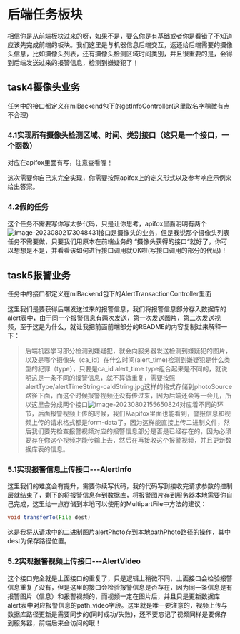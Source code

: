 # 后端任务板块

相信你是从前端板块过来的呀，如果不是，要么你是有基础或者你是看错了不知道应该先完成前端的板块。我们这里是与机器信息后端交互，返还给后端需要的摄像头信息，比如摄像头列表，还有摄像头检测区域时间类别，并且很重要的是，会得到后端发送过来的报警信息，检测到嫌疑犯了！

## task4摄像头业务

任务中的接口都定义在mlBackend包下的getInfoController(这里取名字稍微有点不合理)

### 4.1实现所有摄像头检测区域、时间、类别接口（这只是一个接口，一个函数）

对应在apifox里面有写，注意查看喔！

这次需要你自己来完全实现，你需要按照apifox上的定义形式以及参考响应示例来给出答案。

### 4.2假的任务

这个任务不需要写你写太多代码，只是让你思考，apifox里面明明有两个![image-20230802173048431](https://fastly.jsdelivr.net/gh/KMSorSMS/picGallery/img/202308021751535.png)接口是摄像头的业务，但是我说那个摄像头列表任务不需要做，只要我们用原本在前端业务的  “摄像头获得的接口“就好了，你可以想想是不是，并看看该如何进行接口调用就OK啦(写接口调用的部分的代码)！

## task5报警业务

任务中的接口都定义在mlBackend包下的AlertTransactionController里面

这里我们是要获得后端发送过来的报警信息，我们将报警信息部分存入数据库的alert表中，由于同一个报警信息有两次发送，第一次发送图片，第二次发送视频，至于这是为什么，就让我把前面前端部分的README的内容复制过来解释一下：

> 后端机器学习部分检测到嫌疑犯，就会向服务器发送检测到嫌疑犯的图片，以及是哪个摄像头（ca_id）在什么时间(alert_time)检测到嫌疑犯是什么类型的犯罪（type），只要是ca_id alert_time type组合起来是不同的，就说明这是一条不同的报警信息，就不算做重复，需要按照alertType/alertTimeString-caIdString.jpg这样的格式存储到photoSource路径下面，而这个时候报警视频还没有传过来，因为后端还会等一会儿，所以这里会分成两个接口![image-20230802155650824](https://fastly.jsdelivr.net/gh/KMSorSMS/picGallery/img/202308021620539.png)对应着不同的环节，后面报警视频上传的时候，我们从apifox里面也能看到，警报信息和视频上传的请求格式都是form-data了，因为这样能直接上传二进制文件，然后我们要先检查报警视频对应的报警信息部分是否是已经存在的，因为必须要存在你这个视频才能传输上去，然后在再接收这个报警视频，并且更新数据库表的信息。

### 5.1实现报警信息上传接口---AlertInfo

这里我们的难度会有提升，需要你续写代码，我的代码写到接收完请求参数的控制层就结束了，剩下的将报警信息存到数据库，将报警图片存到服务器本地需要你自己完成，这里给一点存储到本地可以使用的MultipartFile中方法的建议：

```java
void transferTo(File dest)
```

这是我将从请求中的二进制图片alertPhoto存到本地pathPhoto路径的操作，其中dest为保存路径位置。

### 5.2实现报警视频上传接口---AlertVideo

这个接口完全就是上面接口的重复了，只是逻辑上稍微不同，上面接口会检验报警信息重复了没有，但是这里的接口会检验报警信息是否存在，因为同一条信息是有报警图片（信息）和报警视频的，而视频一定在图片后，并且只是更新数据库alert表中对应报警信息的path_video字段。这里就是唯一要注意的，视频上传与数据库路径更新是需要同步的(同时成功/失败)，还不要忘记了视频同样是要保存到服务器，前端后来会访问的哦！
